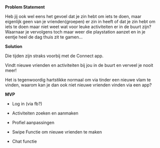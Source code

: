 **Problem Statement**  

Heb jij ook wel eens het gevoel dat je zin hebt om iets te doen, maar eigenlijk geen van je vrienden(groepen) er zin in heeft of dat je zin hebt om iets te doen maar niet weet wat voor leuke activiteiten er in de buurt zijn? Waarnaar je vervolgens toch maar weer die playstation aanzet en in je eentje heel de dag thuis zit te gamen...

**Solution**  

Die tijden zijn straks voorbij met de Connect app.  

Vindt nieuwe vrienden en activiteiten bij jou in de buurt en verveel je nooit meer!  

Het is tegenwoordig hartstikke normaal om via tinder een nieuwe vlam te vinden, waarom kan je dan ook niet nieuwe vrienden vinden via een app?  

**MVP**  

- Log in (via fb?)  
- Activiteiten zoeken en aanmaken  
- Profiel aanpassingen  

- Swipe Functie om nieuwe vrienden te maken  
- Chat functie  
